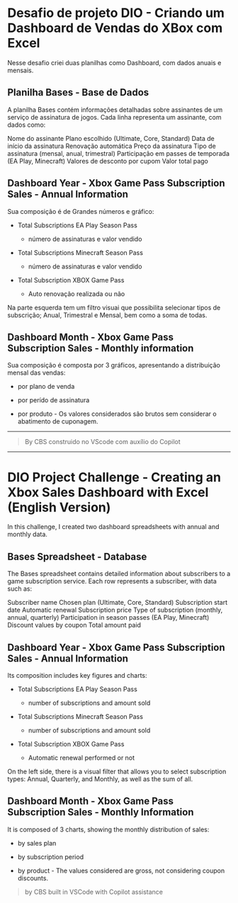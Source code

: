 # Desafio de projeto DIO - Criando um Dashboard de Vendas do XBox com Excel

Nesse desafio criei duas planilhas como Dashboard, com dados anuais e mensais. 

## Planilha Bases - Base de Dados

A planilha Bases contém informações detalhadas sobre assinantes de um serviço de assinatura de jogos. Cada linha representa um assinante, com dados como:

Nome do assinante
Plano escolhido (Ultimate, Core, Standard)
Data de início da assinatura
Renovação automática
Preço da assinatura
Tipo de assinatura (mensal, anual, trimestral)
Participação em passes de temporada (EA Play, Minecraft)
Valores de desconto por cupom
Valor total pago

## Dashboard Year - Xbox Game Pass Subscription Sales - Annual Information

Sua composição é de Grandes números e gráfico:

- Total Subscriptions EA Play Season Pass
    - número de assinaturas e valor vendido

- Total Subscriptions Minecraft Season Pass
    - número de assinaturas e valor vendido

- Total Subscription XBOX Game Pass
    - Auto renovação realizada ou não

Na parte esquerda tem um filtro visuai que possibilita selecionar tipos de subscrição; Anual, Trimestral e Mensal, bem como a soma de todas.

## Dashboard Month - Xbox Game Pass Subscription Sales - Monthly information

Sua composição é composta por 3 gráficos, apresentando a distribuição mensal das vendas:

- por plano de venda

- por perído de assinatura

- por produto - Os valores considerados são brutos sem considerar o abatimento de cuponagem.

---

> By CBS construido no VScode com auxílio do Copilot

---

# DIO Project Challenge - Creating an Xbox Sales Dashboard with Excel (English Version)

In this challenge, I created two dashboard spreadsheets with annual and monthly data.

## Bases Spreadsheet - Database

The Bases spreadsheet contains detailed information about subscribers to a game subscription service. Each row represents a subscriber, with data such as:

Subscriber name
Chosen plan (Ultimate, Core, Standard)
Subscription start date
Automatic renewal
Subscription price
Type of subscription (monthly, annual, quarterly)
Participation in season passes (EA Play, Minecraft)
Discount values by coupon
Total amount paid

## Dashboard Year - Xbox Game Pass Subscription Sales - Annual Information

Its composition includes key figures and charts:

- Total Subscriptions EA Play Season Pass
    - number of subscriptions and amount sold

- Total Subscriptions Minecraft Season Pass
    - number of subscriptions and amount sold

- Total Subscription XBOX Game Pass
    - Automatic renewal performed or not

On the left side, there is a visual filter that allows you to select subscription types: Annual, Quarterly, and Monthly, as well as the sum of all.

## Dashboard Month - Xbox Game Pass Subscription Sales - Monthly Information

It is composed of 3 charts, showing the monthly distribution of sales:

- by sales plan

- by subscription period

- by product - The values considered are gross, not considering coupon discounts.

> by CBS built in VSCode with Copilot assistance
